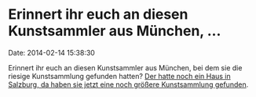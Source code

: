 Erinnert ihr euch an diesen Kunstsammler aus München, \...
==========================================================

Date: 2014-02-14 15:38:30

Erinnert ihr euch an diesen Kunstsammler aus München, bei dem sie die
riesige Kunstsammlung gefunden hatten? [Der hatte noch ein Haus in
Salzburg, da haben sie jetzt eine noch größere Kunstsammlung
gefunden](http://www.bbc.co.uk/news/world-europe-26187296).
